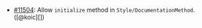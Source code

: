* [#11504](https://github.com/rubocop/rubocop/issues/11504): Allow `initialize` method in `Style/DocumentationMethod`. ([@koic][])
